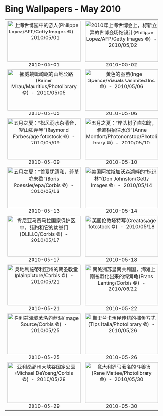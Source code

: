 # Bing Wallpapers - May 2010

| | | | |
|:-------------------------:|:-------------------------:|:-------------------------:|:-------------------------:|
| <a href="https://bing.ee123.net/img/cn/fhd/2010/05/01.jpg" target="_blank"><img src="https://bing.ee123.net/img/cn/fhd/2010/05/01.jpg" width="240" height="135" alt="上海世博园中的游人(Philippe Lopez/AFP/Getty Images ©)  -  2010/05/01" title="上海世博园中的游人(Philippe Lopez/AFP/Getty Images ©)  -  2010/05/01"></a><br>2010-05-01<br> | <a href="https://bing.ee123.net/img/cn/fhd/2010/05/02.jpg" target="_blank"><img src="https://bing.ee123.net/img/cn/fhd/2010/05/02.jpg" width="240" height="135" alt="2010年上海世博会上，标新立异的世博会场馆设计(Philippe Lopez/AFP/Getty Images ©)  -  2010/05/02" title="2010年上海世博会上，标新立异的世博会场馆设计(Philippe Lopez/AFP/Getty Images ©)  -  2010/05/02"></a><br>2010-05-02<br> | <a href="https://bing.ee123.net/img/cn/fhd/2010/05/03.jpg" target="_blank"><img src="https://bing.ee123.net/img/cn/fhd/2010/05/03.jpg" width="240" height="135" alt="匈牙利国家公园中的蜂虎鸟(ARCO/age fotostock ©)  -  2010/05/03" title="匈牙利国家公园中的蜂虎鸟(ARCO/age fotostock ©)  -  2010/05/03"></a><br>2010-05-03<br> | <a href="https://bing.ee123.net/img/cn/fhd/2010/05/04.jpg" target="_blank"><img src="https://bing.ee123.net/img/cn/fhd/2010/05/04.jpg" width="240" height="135" alt="二十四节气之立夏(Dennis Kirkland/Jaynes ©)  -  2010/05/04" title="二十四节气之立夏(Dennis Kirkland/Jaynes ©)  -  2010/05/04"></a><br>2010-05-04<br> |
| <a href="https://bing.ee123.net/img/cn/fhd/2010/05/05.jpg" target="_blank"><img src="https://bing.ee123.net/img/cn/fhd/2010/05/05.jpg" width="240" height="135" alt="挪威蜿蜒崎岖的山地公路(Rainer Mirau/Mauritius/Photolibrary ©)  -  2010/05/05" title="挪威蜿蜒崎岖的山地公路(Rainer Mirau/Mauritius/Photolibrary ©)  -  2010/05/05"></a><br>2010-05-05<br> | <a href="https://bing.ee123.net/img/cn/fhd/2010/05/06.jpg" target="_blank"><img src="https://bing.ee123.net/img/cn/fhd/2010/05/06.jpg" width="240" height="135" alt="黄色的蚕茧(Inge Spence/Visuals Unlimited,Inc ©)  -  2010/05/06" title="黄色的蚕茧(Inge Spence/Visuals Unlimited,Inc ©)  -  2010/05/06"></a><br>2010-05-06<br> | <a href="https://bing.ee123.net/img/cn/fhd/2010/05/07.jpg" target="_blank"><img src="https://bing.ee123.net/img/cn/fhd/2010/05/07.jpg" width="240" height="135" alt="世界上最宽的瀑布，巴西的伊瓜苏瀑布(SIME/eStock Photo ©)  -  2010/05/07" title="世界上最宽的瀑布，巴西的伊瓜苏瀑布(SIME/eStock Photo ©)  -  2010/05/07"></a><br>2010-05-07<br> | <a href="https://bing.ee123.net/img/cn/fhd/2010/05/08.jpg" target="_blank"><img src="https://bing.ee123.net/img/cn/fhd/2010/05/08.jpg" width="240" height="135" alt="母亲节，爱要如何表达？小水獭依偎在妈妈的怀抱里(Steven Kazlowski/Corbis ©)  -  2010/05/08" title="母亲节，爱要如何表达？小水獭依偎在妈妈的怀抱里(Steven Kazlowski/Corbis ©)  -  2010/05/08"></a><br>2010-05-08<br> |
| <a href="https://bing.ee123.net/img/cn/fhd/2010/05/09.jpg" target="_blank"><img src="https://bing.ee123.net/img/cn/fhd/2010/05/09.jpg" width="240" height="135" alt="五月之夏：“松风涧水杂清音，空山如弄琴”(Raymond Forbes/age fotostock ©)  -  2010/05/09" title="五月之夏：“松风涧水杂清音，空山如弄琴”(Raymond Forbes/age fotostock ©)  -  2010/05/09"></a><br>2010-05-09<br> | <a href="https://bing.ee123.net/img/cn/fhd/2010/05/10.jpg" target="_blank"><img src="https://bing.ee123.net/img/cn/fhd/2010/05/10.jpg" width="240" height="135" alt="五月之夏：“岸头树子直如筠，谁遣相招住水滨”(Anne Montfort/Photononstop/Photolibrary ©)  -  2010/05/10" title="五月之夏：“岸头树子直如筠，谁遣相招住水滨”(Anne Montfort/Photononstop/Photolibrary ©)  -  2010/05/10"></a><br>2010-05-10<br> | <a href="https://bing.ee123.net/img/cn/fhd/2010/05/11.jpg" target="_blank"><img src="https://bing.ee123.net/img/cn/fhd/2010/05/11.jpg" width="240" height="135" alt="五月之夏：“麦随风里熟，梅逐雨中黄”(Darwin Wiggett/Getty Images ©)  -  2010/05/11" title="五月之夏：“麦随风里熟，梅逐雨中黄”(Darwin Wiggett/Getty Images ©)  -  2010/05/11"></a><br>2010-05-11<br> | <a href="https://bing.ee123.net/img/cn/fhd/2010/05/12.jpg" target="_blank"><img src="https://bing.ee123.net/img/cn/fhd/2010/05/12.jpg" width="240" height="135" alt="五月之夏:“草树知春不久归，百般红紫斗芳菲” -- Mike Powles/Oxford Scientific(OSF)/Photolibrary ©)  -  2010/05/12" title="五月之夏:“草树知春不久归，百般红紫斗芳菲” -- Mike Powles/Oxford Scientific(OSF)/Photolibrary ©)  -  2010/05/12"></a><br>2010-05-12<br> |
| <a href="https://bing.ee123.net/img/cn/fhd/2010/05/13.jpg" target="_blank"><img src="https://bing.ee123.net/img/cn/fhd/2010/05/13.jpg" width="240" height="135" alt="五月之夏：“首夏犹清和，芳草亦未歇”(Boris Roessler/epa/Corbis ©)  -  2010/05/13" title="五月之夏：“首夏犹清和，芳草亦未歇”(Boris Roessler/epa/Corbis ©)  -  2010/05/13"></a><br>2010-05-13<br> | <a href="https://bing.ee123.net/img/cn/fhd/2010/05/14.jpg" target="_blank"><img src="https://bing.ee123.net/img/cn/fhd/2010/05/14.jpg" width="240" height="135" alt="美国阿拉斯加沃森湖畔的“标识林”(Don Johnston/Getty Images ©)  -  2010/05/14" title="美国阿拉斯加沃森湖畔的“标识林”(Don Johnston/Getty Images ©)  -  2010/05/14"></a><br>2010-05-14<br> | <a href="https://bing.ee123.net/img/cn/fhd/2010/05/15.jpg" target="_blank"><img src="https://bing.ee123.net/img/cn/fhd/2010/05/15.jpg" width="240" height="135" alt="在巴布亚新几内亚发现的新生物种，它被命名为“袋猴”(Michele Westmorland/Getty Images ©)  -  2010/05/15" title="在巴布亚新几内亚发现的新生物种，它被命名为“袋猴”(Michele Westmorland/Getty Images ©)  -  2010/05/15"></a><br>2010-05-15<br> | <a href="https://bing.ee123.net/img/cn/fhd/2010/05/16.jpg" target="_blank"><img src="https://bing.ee123.net/img/cn/fhd/2010/05/16.jpg" width="240" height="135" alt="天龙星座中的猫眼星云(STScI/NASA/Corbis ©)  -  2010/05/16" title="天龙星座中的猫眼星云(STScI/NASA/Corbis ©)  -  2010/05/16"></a><br>2010-05-16<br> |
| <a href="https://bing.ee123.net/img/cn/fhd/2010/05/17.jpg" target="_blank"><img src="https://bing.ee123.net/img/cn/fhd/2010/05/17.jpg" width="240" height="135" alt="肯尼亚马赛马拉国家保护区中，猎豹和它的幼崽们(DLILLC/Corbis ©)  -  2010/05/17" title="肯尼亚马赛马拉国家保护区中，猎豹和它的幼崽们(DLILLC/Corbis ©)  -  2010/05/17"></a><br>2010-05-17<br> | <a href="https://bing.ee123.net/img/cn/fhd/2010/05/18.jpg" target="_blank"><img src="https://bing.ee123.net/img/cn/fhd/2010/05/18.jpg" width="240" height="135" alt="英国伦敦塔特写(Creatas/age fotostock ©)  -  2010/05/18" title="英国伦敦塔特写(Creatas/age fotostock ©)  -  2010/05/18"></a><br>2010-05-18<br> | <a href="https://bing.ee123.net/img/cn/fhd/2010/05/19.jpg" target="_blank"><img src="https://bing.ee123.net/img/cn/fhd/2010/05/19.jpg" width="240" height="135" alt="在肯尼亚纳库鲁湖上拍摄到的白鹈鹕鸟群(Werner Bollmann/age fotostock ©)  -  2010/05/19" title="在肯尼亚纳库鲁湖上拍摄到的白鹈鹕鸟群(Werner Bollmann/age fotostock ©)  -  2010/05/19"></a><br>2010-05-19<br> | <a href="https://bing.ee123.net/img/cn/fhd/2010/05/20.jpg" target="_blank"><img src="https://bing.ee123.net/img/cn/fhd/2010/05/20.jpg" width="240" height="135" alt="二十四节气中的小满(Chris Cheadle/All Canada Photos ©)  -  2010/05/20" title="二十四节气中的小满(Chris Cheadle/All Canada Photos ©)  -  2010/05/20"></a><br>2010-05-20<br> |
| <a href="https://bing.ee123.net/img/cn/fhd/2010/05/21.jpg" target="_blank"><img src="https://bing.ee123.net/img/cn/fhd/2010/05/21.jpg" width="240" height="135" alt="奥地利施蒂利亚州的朝圣教堂(plainpicture/Corbis ©)  -  2010/05/21" title="奥地利施蒂利亚州的朝圣教堂(plainpicture/Corbis ©)  -  2010/05/21"></a><br>2010-05-21<br> | <a href="https://bing.ee123.net/img/cn/fhd/2010/05/22.jpg" target="_blank"><img src="https://bing.ee123.net/img/cn/fhd/2010/05/22.jpg" width="240" height="135" alt="南美洲苏里南共和国，海滩上刚被孵化出来的绿海龟(Frans Lanting/Corbis ©)  -  2010/05/22" title="南美洲苏里南共和国，海滩上刚被孵化出来的绿海龟(Frans Lanting/Corbis ©)  -  2010/05/22"></a><br>2010-05-22<br> | <a href="https://bing.ee123.net/img/cn/fhd/2010/05/23.jpg" target="_blank"><img src="https://bing.ee123.net/img/cn/fhd/2010/05/23.jpg" width="240" height="135" alt="纽约市的布鲁克林大桥(Gavin Hellier/Getty Images ©)  -  2010/05/23" title="纽约市的布鲁克林大桥(Gavin Hellier/Getty Images ©)  -  2010/05/23"></a><br>2010-05-23<br> | <a href="https://bing.ee123.net/img/cn/fhd/2010/05/24.jpg" target="_blank"><img src="https://bing.ee123.net/img/cn/fhd/2010/05/24.jpg" width="240" height="135" alt="坦桑尼亚恩戈罗恩戈罗火山口(Blaine Harrington III/Corbis ©)  -  2010/05/24" title="坦桑尼亚恩戈罗恩戈罗火山口(Blaine Harrington III/Corbis ©)  -  2010/05/24"></a><br>2010-05-24<br> |
| <a href="https://bing.ee123.net/img/cn/fhd/2010/05/25.jpg" target="_blank"><img src="https://bing.ee123.net/img/cn/fhd/2010/05/25.jpg" width="240" height="135" alt="伯利兹海域著名的蓝洞(Image Source/Corbis ©)  -  2010/05/25" title="伯利兹海域著名的蓝洞(Image Source/Corbis ©)  -  2010/05/25"></a><br>2010-05-25<br> | <a href="https://bing.ee123.net/img/cn/fhd/2010/05/26.jpg" target="_blank"><img src="https://bing.ee123.net/img/cn/fhd/2010/05/26.jpg" width="240" height="135" alt="斯里兰卡渔民传统的捕鱼方式(Tips Italia/Photolibrary ©)  -  2010/05/26" title="斯里兰卡渔民传统的捕鱼方式(Tips Italia/Photolibrary ©)  -  2010/05/26"></a><br>2010-05-26<br> | <a href="https://bing.ee123.net/img/cn/fhd/2010/05/27.jpg" target="_blank"><img src="https://bing.ee123.net/img/cn/fhd/2010/05/27.jpg" width="240" height="135" alt="婆罗洲的印度眼镜猴(Frans Lanting/Corbis ©)  -  2010/05/27" title="婆罗洲的印度眼镜猴(Frans Lanting/Corbis ©)  -  2010/05/27"></a><br>2010-05-27<br> | <a href="https://bing.ee123.net/img/cn/fhd/2010/05/28.jpg" target="_blank"><img src="https://bing.ee123.net/img/cn/fhd/2010/05/28.jpg" width="240" height="135" alt="马达加斯加喀斯特石灰岩层地质奇观(Frans Lanting/Corbis ©)  -  2010/05/28" title="马达加斯加喀斯特石灰岩层地质奇观(Frans Lanting/Corbis ©)  -  2010/05/28"></a><br>2010-05-28<br> |
| <a href="https://bing.ee123.net/img/cn/fhd/2010/05/29.jpg" target="_blank"><img src="https://bing.ee123.net/img/cn/fhd/2010/05/29.jpg" width="240" height="135" alt="亚利桑那州大峡谷国家公园(Michael DeYoung/Corbis ©)  -  2010/05/29" title="亚利桑那州大峡谷国家公园(Michael DeYoung/Corbis ©)  -  2010/05/29"></a><br>2010-05-29<br> | <a href="https://bing.ee123.net/img/cn/fhd/2010/05/30.jpg" target="_blank"><img src="https://bing.ee123.net/img/cn/fhd/2010/05/30.jpg" width="240" height="135" alt="意大利罗马著名的斗兽场(Rene Mattee/Photolibrary ©)  -  2010/05/30" title="意大利罗马著名的斗兽场(Rene Mattee/Photolibrary ©)  -  2010/05/30"></a><br>2010-05-30<br> | <a href="https://bing.ee123.net/img/cn/fhd/2010/05/31.jpg" target="_blank"><img src="https://bing.ee123.net/img/cn/fhd/2010/05/31.jpg" width="240" height="135" alt="幸福的摩天轮，今天是六一儿童节(Mansoor Malik ©)  -  2010/05/31" title="幸福的摩天轮，今天是六一儿童节(Mansoor Malik ©)  -  2010/05/31"></a><br>2010-05-31<br> |  |
